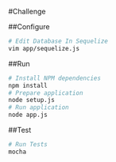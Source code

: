 #Challenge

##Configure
```bash
# Edit Database In Sequelize
vim app/sequelize.js
 ```

##Run
```bash
# Install NPM dependencies
npm install
# Prepare application
node setup.js
# Run application
node app.js
 ```

##Test
```bash
# Run Tests
mocha
 ```

